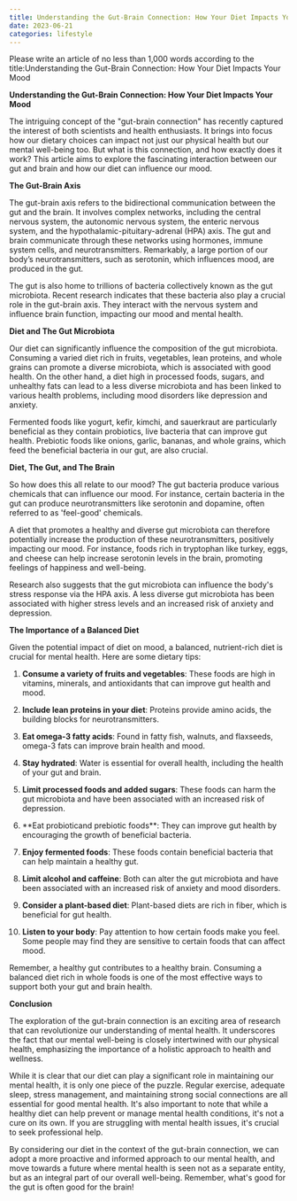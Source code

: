 ```yaml
---
title: Understanding the Gut-Brain Connection: How Your Diet Impacts Your Mood
date: 2023-06-21
categories: lifestyle
---
```


Please write an article of no less than 1,000 words according to the title:Understanding the Gut-Brain Connection: How Your Diet Impacts Your Mood

**Understanding the Gut-Brain Connection: How Your Diet Impacts Your Mood**

The intriguing concept of the "gut-brain connection" has recently captured the interest of both scientists and health enthusiasts. It brings into focus how our dietary choices can impact not just our physical health but our mental well-being too. But what is this connection, and how exactly does it work? This article aims to explore the fascinating interaction between our gut and brain and how our diet can influence our mood.

**The Gut-Brain Axis**

The gut-brain axis refers to the bidirectional communication between the gut and the brain. It involves complex networks, including the central nervous system, the autonomic nervous system, the enteric nervous system, and the hypothalamic-pituitary-adrenal (HPA) axis. The gut and brain communicate through these networks using hormones, immune system cells, and neurotransmitters. Remarkably, a large portion of our body’s neurotransmitters, such as serotonin, which influences mood, are produced in the gut.

The gut is also home to trillions of bacteria collectively known as the gut microbiota. Recent research indicates that these bacteria also play a crucial role in the gut-brain axis. They interact with the nervous system and influence brain function, impacting our mood and mental health.

**Diet and The Gut Microbiota**

Our diet can significantly influence the composition of the gut microbiota. Consuming a varied diet rich in fruits, vegetables, lean proteins, and whole grains can promote a diverse microbiota, which is associated with good health. On the other hand, a diet high in processed foods, sugars, and unhealthy fats can lead to a less diverse microbiota and has been linked to various health problems, including mood disorders like depression and anxiety.

Fermented foods like yogurt, kefir, kimchi, and sauerkraut are particularly beneficial as they contain probiotics, live bacteria that can improve gut health. Prebiotic foods like onions, garlic, bananas, and whole grains, which feed the beneficial bacteria in our gut, are also crucial.

**Diet, The Gut, and The Brain**

So how does this all relate to our mood? The gut bacteria produce various chemicals that can influence our mood. For instance, certain bacteria in the gut can produce neurotransmitters like serotonin and dopamine, often referred to as 'feel-good' chemicals.

A diet that promotes a healthy and diverse gut microbiota can therefore potentially increase the production of these neurotransmitters, positively impacting our mood. For instance, foods rich in tryptophan like turkey, eggs, and cheese can help increase serotonin levels in the brain, promoting feelings of happiness and well-being.

Research also suggests that the gut microbiota can influence the body's stress response via the HPA axis. A less diverse gut microbiota has been associated with higher stress levels and an increased risk of anxiety and depression.

**The Importance of a Balanced Diet**

Given the potential impact of diet on mood, a balanced, nutrient-rich diet is crucial for mental health. Here are some dietary tips:

1. **Consume a variety of fruits and vegetables**: These foods are high in vitamins, minerals, and antioxidants that can improve gut health and mood.

2. **Include lean proteins in your diet**: Proteins provide amino acids, the building blocks for neurotransmitters.

3. **Eat omega-3 fatty acids**: Found in fatty fish, walnuts, and flaxseeds, omega-3 fats can improve brain health and mood.

4. **Stay hydrated**: Water is essential for overall health, including the health of your gut and brain.

5. **Limit processed foods and added sugars**: These foods can harm the gut microbiota and have been associated with an increased risk of depression.

6. \*\*Eat probioticand prebiotic foods\*\*: They can improve gut health by encouraging the growth of beneficial bacteria.

7. **Enjoy fermented foods**: These foods contain beneficial bacteria that can help maintain a healthy gut.

8. **Limit alcohol and caffeine**: Both can alter the gut microbiota and have been associated with an increased risk of anxiety and mood disorders.

9. **Consider a plant-based diet**: Plant-based diets are rich in fiber, which is beneficial for gut health.

10. **Listen to your body**: Pay attention to how certain foods make you feel. Some people may find they are sensitive to certain foods that can affect mood.

Remember, a healthy gut contributes to a healthy brain. Consuming a balanced diet rich in whole foods is one of the most effective ways to support both your gut and brain health.

**Conclusion**

The exploration of the gut-brain connection is an exciting area of research that can revolutionize our understanding of mental health. It underscores the fact that our mental well-being is closely intertwined with our physical health, emphasizing the importance of a holistic approach to health and wellness.

While it is clear that our diet can play a significant role in maintaining our mental health, it is only one piece of the puzzle. Regular exercise, adequate sleep, stress management, and maintaining strong social connections are all essential for good mental health. It's also important to note that while a healthy diet can help prevent or manage mental health conditions, it's not a cure on its own. If you are struggling with mental health issues, it's crucial to seek professional help.

By considering our diet in the context of the gut-brain connection, we can adopt a more proactive and informed approach to our mental health, and move towards a future where mental health is seen not as a separate entity, but as an integral part of our overall well-being. Remember, what's good for the gut is often good for the brain!